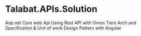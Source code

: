 # Talabat.APIs.Solution
Asp.net Core web Api
Using Rest API with Onion Tiers Arch and Specification & Unit of work Design Pattern with Angular  
